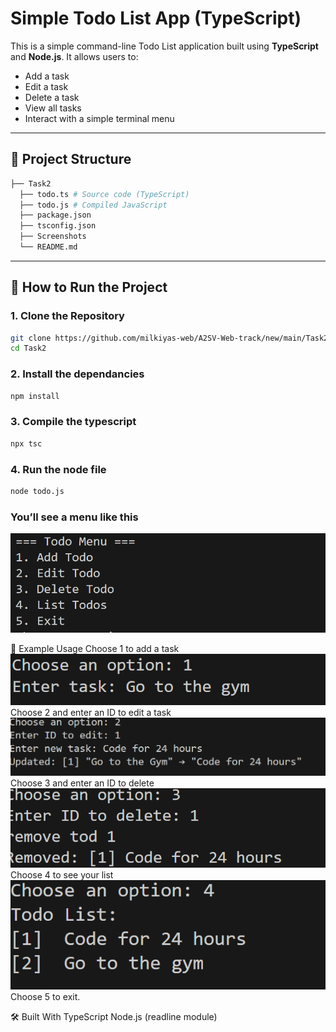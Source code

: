 # Simple Todo List App (TypeScript)

This is a simple command-line Todo List application built using **TypeScript** and **Node.js**. It allows users to:

- Add a task
- Edit a task
- Delete a task
- View all tasks
- Interact with a simple terminal menu

---

## 📁 Project Structure

```bash
├── Task2
  ├── todo.ts # Source code (TypeScript)
  ├── todo.js # Compiled JavaScript
  ├── package.json
  ├── tsconfig.json
  ├── Screenshots
  └── README.md
```

---

## 🚀 How to Run the Project

### 1. Clone the Repository

```bash
git clone https://github.com/milkiyas-web/A2SV-Web-track/new/main/Task2
cd Task2
```

### 2. Install the dependancies

```bash
npm install
```

### 3. Compile the typescript

```bash
npx tsc
```

### 4. Run the node file

```bash
node todo.js
```

### You’ll see a menu like this

![Main Page](./screenshots/img1.png)

🧪 Example Usage
Choose 1 to add a task
![Add Page](./screenshots/add.png)
Choose 2 and enter an ID to edit a task
![Edit Page](./screenshots/edit.png)
Choose 3 and enter an ID to delete
![Delete Page](./screenshots/delete.png)
Choose 4 to see your list
![List Page](./screenshots/img2list.png)
Choose 5 to exit.

🛠️ Built With
TypeScript
Node.js (readline module)
